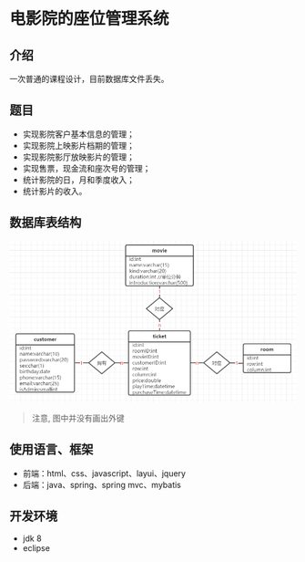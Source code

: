 # 电影院的座位管理系统
## 介绍
一次普通的课程设计，目前数据库文件丢失。
## 题目
* 实现影院客户基本信息的管理；
* 实现影院上映影片档期的管理；
* 实现影院影厅放映影片的管理；
* 实现售票，现金流和座次号的管理；
* 统计影院的日，月和季度收入；
* 统计影片的收入。
## 数据库表结构
![](./images/database.png)
> 注意, 图中并没有画出外键
## 使用语言、框架
* 前端：html、css、javascript、layui、jquery
* 后端：java、spring、spring mvc、mybatis
## 开发环境
* jdk 8
* eclipse
